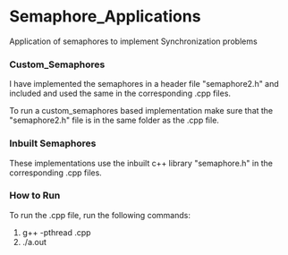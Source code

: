 # Semaphore_Applications
Application of semaphores to implement Synchronization problems

### Custom_Semaphores
I have implemented the semaphores in a header file "semaphore2.h" and included and used the same in the corresponding .cpp files.

To run a custom_semaphores based implementation make sure that the "semaphore2.h" file is in the same folder as the .cpp file.
  
### Inbuilt Semaphores
These implementations use the inbuilt c++ library "semaphore.h" in the corresponding .cpp files.

### How to Run

To run the .cpp file, run the following commands:
1. g++ -pthread <filename>.cpp
2. ./a.out
